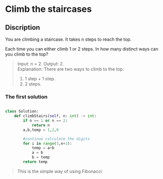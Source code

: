 # Climb the staircases
## Discription
You are climbing a staircase. It takes n steps to reach the top.

Each time you can either climb 1 or 2 steps. In how many distinct ways can you climb to the top?

> Input: n = 2. 
> Output: 2.   
> Explanation: There are two ways to climb to the top.  
> 1.  1 step + 1 step. 
> 2.  2 steps. 

### The first solution 
```python

class Solution:
    def climbStairs(self, n: int) -> int:
        if n == 1 or n == 2:
            return n
        a,b,temp = 1,2,0

        #continue calculate the digits
        for i in range(3,n+1):
            temp = a+b 
            a = b
            b = temp
        return temp

```
> This is the simple way of using Fibonacci 
